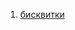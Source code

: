 1) [бисквитки](https://recepti.gotvach.bg/r-165041-%D0%91%D0%B8%D1%81%D0%BA%D0%B2%D0%B8%D1%82%D0%B8_%D1%81_%D0%BE%D0%B2%D0%B5%D1%81%D0%B5%D0%BD%D0%B8_%D1%8F%D0%B4%D0%BA%D0%B8_%D0%B8_%D1%84%D1%83%D1%80%D0%BC%D0%B8)